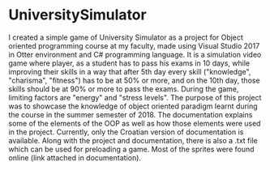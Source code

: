 # UniversitySimulator
I created a simple game of University Simulator as a project for Object oriented programming course at my faculty, made using Visual Studio 2017 in Otter environment and C# programming language. It is a simulation video game where player, as a student has to pass his exams in 10 days,  while improving their skills in a way that after 5th day every skill ("knowledge", "charisma", "fitness") has to be at 50% or more,  and on the 10th day, those skills should be at 90% or more to pass the exams. During the game, limiting factors are "energy" and "stress levels".  The purpose of this project was to showcase the knowledge of object oriented paradigm learnt during the course in the summer semester of 2018. The documentation explains some of the elements of the OOP as well as how those elements were used in the project. Currently, only the Croatian version of documentation is available.  Along with the project and documentation, there is also a .txt file which can be used for preloading a game. Most of the sprites were found online (link attached in documentation). 
